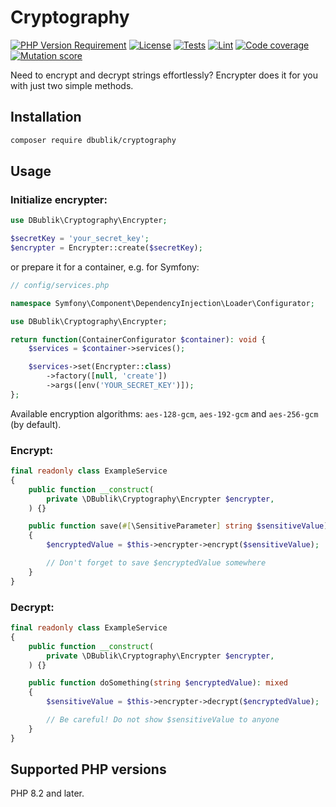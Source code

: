 # Cryptography

[![PHP Version Requirement](https://img.shields.io/packagist/dependency-v/dbublik/cryptography/php)](https://packagist.org/packages/dbublik/cryptography)
[![License](https://poser.pugx.org/dbublik/cryptography/license)](https://choosealicense.com/licenses/mit/)
[![Tests](https://github.com/dbublik/cryptography/actions/workflows/tests.yaml/badge.svg)](https://github.com/dbublik/cryptography/actions/workflows/tests.yaml)
[![Lint](https://github.com/dbublik/cryptography/actions/workflows/lint.yaml/badge.svg)](https://github.com/dbublik/cryptography/actions/workflows/lint.yaml)
[![Code coverage](https://coveralls.io/repos/github/dbublik/cryptography/badge.svg)](https://coveralls.io/github/dbublik/cryptography)
[![Mutation score](https://img.shields.io/endpoint?style=flat&url=https%3A%2F%2Fbadge-api.stryker-mutator.io%2Fgithub.com%2Fdbublik%2Fcryptography%2Fmain)](https://dashboard.stryker-mutator.io/reports/github.com/dbublik/cryptography/main)

Need to encrypt and decrypt strings effortlessly? Encrypter does it for you with just two simple methods.

## Installation

```bash
composer require dbublik/cryptography
```

## Usage

### Initialize encrypter:

```php
use DBublik\Cryptography\Encrypter;

$secretKey = 'your_secret_key';
$encrypter = Encrypter::create($secretKey);
```

or prepare it for a container, e.g. for Symfony:

```php
// config/services.php

namespace Symfony\Component\DependencyInjection\Loader\Configurator;

use DBublik\Cryptography\Encrypter;

return function(ContainerConfigurator $container): void {
    $services = $container->services();

    $services->set(Encrypter::class)
        ->factory([null, 'create'])
        ->args([env('YOUR_SECRET_KEY')]);
};
```

Available encryption algorithms: `aes-128-gcm`, `aes-192-gcm` and `aes-256-gcm` (by default).

### Encrypt:

```php
final readonly class ExampleService
{
    public function __construct(
        private \DBublik\Cryptography\Encrypter $encrypter,
    ) {}

    public function save(#[\SensitiveParameter] string $sensitiveValue): void
    {
        $encryptedValue = $this->encrypter->encrypt($sensitiveValue);

        // Don't forget to save $encryptedValue somewhere
    }
}
```

### Decrypt:

```php
final readonly class ExampleService
{
    public function __construct(
        private \DBublik\Cryptography\Encrypter $encrypter,
    ) {}

    public function doSomething(string $encryptedValue): mixed
    {
        $sensitiveValue = $this->encrypter->decrypt($encryptedValue);

        // Be careful! Do not show $sensitiveValue to anyone
    }
}
```

## Supported PHP versions

PHP 8.2 and later.
